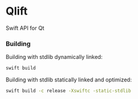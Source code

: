 # Qlift
Swift API for Qt

### Building

Building with stdlib dynamically linked:

```bash
swift build
```

Building with stdlib statically linked and optimized:

```bash
swift build -c release -Xswiftc -static-stdlib
```

